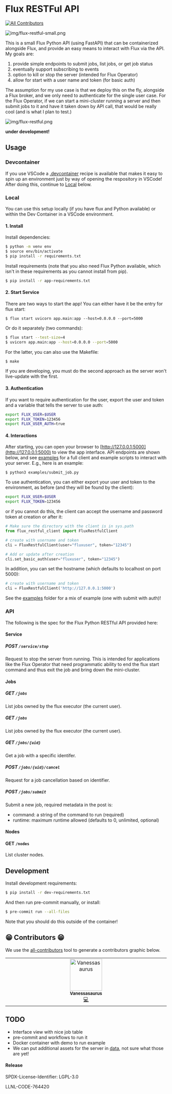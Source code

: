 # Flux RESTFul API

<!-- ALL-CONTRIBUTORS-BADGE:START - Do not remove or modify this section -->
[![All Contributors](https://img.shields.io/badge/all_contributors-1-orange.svg?style=flat-square)](#contributors-)
<!-- ALL-CONTRIBUTORS-BADGE:END -->

![img/flux-restful-small.png](img/flux-restful-small.png)

This is a small Flux Python API (using FastAPI) that can be containerized
alongside Flux, and provide an easy means to interact with Flux via the API.
My goals are:

1. provide simple endpoints to submit jobs, list jobs, or get job status
2. eventually support subscribing to events
3. option to kill or stop the server (intended for Flux Operator)
4. allow for start with a user name and token (for basic auth)

The assumption for my use case is that we deploy this on the fly,
alongside a Flux broker, and we only need to authenticate for the single
user case. For the Flux Operator, if we can start a mini-cluster running
a server and then submit jobs to it and have it taken down by API call,
that would be really cool (and is what I plan to test.)

![img/flux-restful.png](img/flux-restful.png)

**under development!**

## Usage

### Devcontainer

If you use VSCode a  [.devcontainer](.devcontainer) recipe is available that makes it easy to
spin up an environment just by way of opening the respository in VSCode! After doing
this, continue to [Local](#Local) below.

### Local

You can use this setup locally (if you have flux and Python available) or within the Dev Container
in a VSCode environment.

#### 1. Install

Install dependencies:

```bash
$ python -m venv env
$ source env/bin/activate
$ pip install -r requirements.txt
```

Install requirements (note that you also need Flux Python available, which isn't in these requirements as you cannot install from pip).

```bash
$ pip install -r app-requirements.txt
```

#### 2. Start Service

There are two ways to start the app! You can either have it be the entry for flux start:

```console
$ flux start uvicorn app.main:app --host=0.0.0.0 --port=5000
```

Or do it separately (two commands):

```bash
$ flux start --test-size=4
$ uvicorn app.main:app --host=0.0.0.0 --port=5000
```

For the latter, you can also use the Makefile:

```bash
$ make
```
If you are developing, you must do the second approach as the server won't live-update
with the first. 

#### 3. Authentication

If you want to require authentication for the user, export the user and token and
a variable that tells the server to use auth:

```bash
export FLUX_USER=$USER
export FLUX_TOKEN=123456
export FLUX_USER_AUTH=true
```

#### 4. Interactions

After starting, you can open your browser to [http://127.0.0.1:5000](http://127.0.0.1:5000)
to view the app interface. API endpoints are shown below, and see [examples](examples)
for a full client and example scripts to interact with your server. E.g., here
is an example:

```console
$ python3 examples/submit_job.py
```

To use authentication, you can either export your user and token to the environment, as before
(and they will be found by the client):

```bash
export FLUX_USER=$USER
export FLUX_TOKEN=123456
```
or if you cannot do this, the client can accept the username and password token at creation or
after it:

```python
# Make sure the directory with the client is in sys.path
from flux_restful_client import FluxRestfulClient

# create with username and token
cli = FluxRestfulClient(user="fluxuser", token="12345") 

# Add or update after creation
cli.set_basic_auth(user="fluxuser", token="12345") 
```
In addition, you can set the hostname (which defaults to localhost on port 5000):

```python
# create with username and token
cli = FluxRestfulClient('http://127.0.0.1:5000') 
```

See the [examples](examples) folder for a mix of example (one with submit with auth)!

### API

The following is the spec for the Flux Python RESTful API provided here:

#### Service

##### POST `/service/stop`

Request to stop the server from running. This is intended for applications like
the Flux Operator that need programmatic ability to end the flux start command
and thus exit the job and bring down the mini-cluster.

#### Jobs

##### GET `/jobs`

List jobs owned by the flux executor (the current user).

##### GET `/jobs`

List jobs owned by the flux executor (the current user).

##### GET `/jobs/{uid}`

Get a job with a specific identifer.

##### POST `/jobs/{uid}/cancel`

Request for a job cancellation based on identifier.

##### POST `/jobs/submit`

Submit a new job, required metadata in the post is:

 - command: a string of the command to run (required)
 - runtime: maximum runtime allowed (defaults to 0, unlimited, optional)

#### Nodes

#### GET `/nodes`

List cluster nodes.


## Development

Install development requirements:

```bash
$ pip install -r dev-requirements.txt
```
And then run pre-commit manually, or install:

```bash
$ pre-commit run --all-files
```
Note that you should do this outside of the container!


## 😁️ Contributors 😁️

We use the [all-contributors](https://github.com/all-contributors/all-contributors)
tool to generate a contributors graphic below.

<!-- ALL-CONTRIBUTORS-LIST:START - Do not remove or modify this section -->
<!-- prettier-ignore-start -->
<!-- markdownlint-disable -->
<table>
  <tbody>
    <tr>
      <td align="center" valign="top" width="14.28%"><a href="https://vsoch.github.io"><img src="https://avatars.githubusercontent.com/u/814322?v=4?s=100" width="100px;" alt="Vanessasaurus"/><br /><sub><b>Vanessasaurus</b></sub></a><br /><a href="https://github.com/flux-framework/flux-restful-api/commits?author=vsoch" title="Code">💻</a></td>
    </tr>
  </tbody>
</table>

<!-- markdownlint-restore -->
<!-- prettier-ignore-end -->

<!-- ALL-CONTRIBUTORS-LIST:END -->


## TODO

- Interface view with nice job table
- pre-commit and workflows to run it
- Docker container with demo to run example
- We can put additional assets for the server in [data](data), not sure what those are yet!

#### Release

SPDX-License-Identifier: LGPL-3.0

LLNL-CODE-764420
